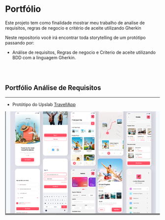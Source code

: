 # Portfólio
Este projeto tem como finalidade mostrar meu trabalho de analise de requisitos, regras de negocio e critério de aceite utilizando Gherkin

Neste repositorio você irá encontrar toda storytelling de um protótipo passando por:

- Análise de requisitos, Regras de negocio e Criterio de aceite utilizando BDD com a linguagem Gherkin.
<br>
<br>

## Portfólio Análise de Requisitos
---

- Protótipo do Upslab [TravellApp](https://www.uplabs.com/posts/travel-app-design-71c230d6-e723-4c66-b62c-ab57d8c23f47)

![Referência Protótipo](img/ref_travellapp_figma.png)

